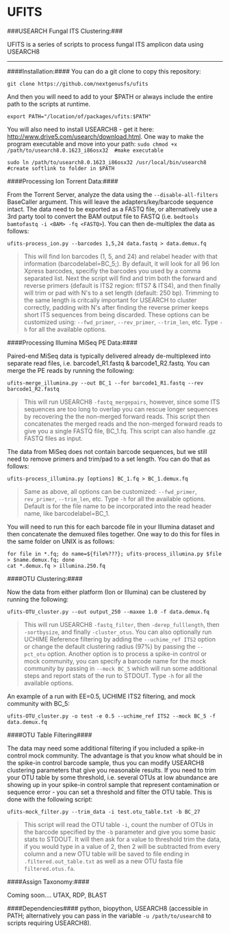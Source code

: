 # UFITS
###USEARCH Fungal ITS Clustering:###

UFITS is a series of scripts to process fungal ITS amplicon data using USEARCH8
___
####Installation:####
You can do a git clone to copy this repository:

`git clone https://github.com/nextgenusfs/ufits`

And then you will need to add to your $PATH or always include the entire path to the scripts at runtime.

`export PATH="/location/of/packages/ufits:$PATH"`

You will also need to install USEARCH8 - get it here: http://www.drive5.com/usearch/download.html.  One way to make the program executable and move into your path:
`sudo chmod +x /path/to/usearch8.0.1623_i86osx32  #make executable`

`sudo ln /path/to/usearch8.0.1623_i86osx32 /usr/local/bin/usearch8 #create softlink to folder in $PATH`


####Processing Ion Torrent Data:####

From the Torrent Server, analyze the data using the `--disable-all-filters` BaseCaller argument.  This will leave the adapters/key/barcode sequence intact.  The data need to be exported as a FASTQ file, or alternatively use a 3rd party tool to convert the BAM output file to FASTQ (i.e. `bedtools bamtofastq -i <BAM> -fq <FASTQ>`).  You can then de-multiplex the data as follows:

`ufits-process_ion.py --barcodes 1,5,24 data.fastq > data.demux.fq`
>This will find Ion barcodes (1, 5, and 24) and relabel header with that information (barcodelabel=BC_5;). By default, it will look for all 96 Ion Xpress barcodes, specifiy the barcodes you used by a comma separated list. Next the script will find and trim both the forward and reverse primers (default is ITS2 region: fITS7 & ITS4), and then finally will trim or pad with N's to a set length (default: 250 bp).  Trimming to the same length is critcally important for USEARCH to cluster correctly, padding with N's after finding the reverse primer keeps short ITS sequences from being discarded.  These options can be customized using: `--fwd_primer`, `--rev_primer`, `--trim_len`, etc.  Type `-h` for all the available options.

####Processing Illumina MiSeq PE Data:####

Paired-end MiSeq data is typically delivered already de-multiplexed into separate read files, i.e. barcode1_R1.fastq & barcode1_R2.fastq.  You can merge the PE reads by running the following:

`ufits-merge_illumina.py --out BC_1 --for barcode1_R1.fastq --rev barcode1_R2.fastq`
>This will run USEARCH8 `-fastq_mergepairs`, however, since some ITS sequences are too long to overlap you can rescue longer sequences by recovering the the non-merged forward reads.  This script then concatenates the merged reads and the non-merged forward reads to give you a single FASTQ file, BC_1.fq.  This script can also handle .gz FASTQ files as input.

The data from MiSeq does not contain barcode sequences, but we still need to remove primers and trim/pad to a set length.  You can do that as follows:

`ufits-process_illumina.py [options] BC_1.fq > BC_1.demux.fq`
>Same as above, all options can be customized: `--fwd_primer`, `rev_primer`, `--trim_len`, etc.  Type `-h` for all the available options.  Default is for the file name to be incorporated into the read header name, like barcodelabel=BC_1.

You will need to run this for each barcode file in your Illumina dataset and then concatenate the demuxed files together.  One way to do this for files in the same folder on UNIX is as follows:

```
for file in *.fq; do name=${file%???}; ufits-process_illumina.py $file > $name.demux.fq; done
cat *.demux.fq > illumina.250.fq
```
####OTU Clustering:####

Now the data from either platform (Ion or Illumina) can be clustered by running the following:

`ufits-OTU_cluster.py --out output_250 --maxee 1.0 -f data.demux.fq`
>This will run USEARCH8 `-fastq_filter`, then `-derep_fulllength`, then `-sortbysize`, and finally `-cluster_otus`.  You can also optionally run UCHIME Reference filtering by adding the `--uchime_ref ITS2` option or change the default clustering radius (97%) by passing the `--pct_otu` option. Another option is to process a spike-in control or mock community, you can specify a barcode name for the mock community by passing in `--mock BC_5` which will run some additional steps and report stats of the run to STDOUT.  Type `-h` for all the available options.

An example of a run with EE=0.5, UCHIME ITS2 filtering, and mock community with BC_5:

`ufits-OTU_cluster.py -o test -e 0.5 --uchime_ref ITS2 --mock BC_5 -f data.demux.fq`

####OTU Table Filtering####

The data may need some additional filtering if you included a spike-in control mock community.  The advantage is that you know what should be in the spike-in control barcode sample, thus you can modify USEARCH8 clustering parameters that give you reasonable results.  If you need to trim your OTU table by some threshold, i.e. several OTUs at low abundance are showing up in your spike-in control sample that represent contamination or sequence error - you can set a threshold and filter the OTU table. This is done with the following script:

`ufits-mock_filter.py --trim_data -i test.otu_table.txt -b BC_27`
>This script will read the OTU table `-i`, count the number of OTUs in the barcode specified by the `-b` parameter and give you some basic stats to STDOUT.  It will then ask for a value to threshold trim the data, if you would type in a value of 2, then 2 will be subtracted from every column and a new OTU table will be saved to file ending in `.filtered.out_table.txt` as well as a new OTU fasta file `filtered.otus.fa`.


####Assign Taxonomy:####

Coming soon....
UTAX, RDP, BLAST

####Dependencies####
python, biopython, USEARCH8 (accessible in PATH; alternatively you can pass in the variable `-u /path/to/usearch8` to scripts requiring USEARCH8).

